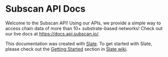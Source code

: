 # Subscan API Docs

Welcome to the Subscan API! Using our APIs, we provide a simple way to access chain data of more than 10+ substrate-based networks! Check out our live docs at <https://docs.api.subscan.io/>.

This documentation was created with [Slate](https://github.com/slatedocs/slate). To get started with Slate, please check out the [Getting Started](https://github.com/slatedocs/slate/wiki#getting-started)
section in [Slate wiki](https://github.com/slatedocs/slate/wiki).
